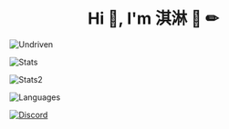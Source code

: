 <h1 align="center">Hi 👋, I'm 淇淋 📕 ✏</h1>
<p> <img src="https://komarev.com/ghpvc/?username=Undriven&label=Profile%20views&color=0e75b6&style=flat" alt="Undriven" /> </p>
<p> <img alt="Stats" src="https://github-readme-stats.vercel.app/api?username=Undriven&count_private=true&show_icons=true&show_icons=true&theme=dracula" /> </p>
<p> <img alt="Stats2" src="https://github-readme-streak-stats.herokuapp.com/?user=Undriven&theme=dracula" /> </p>
<p> <img alt="Languages" src="https://github-readme-stats.vercel.app/api/top-langs/?username=Undriven&layout=compact&langs_count=10&show_icons=true&theme=dracula" /> </p>
<a href="https://discord.com/users/994156394129403937"><img src="https://lanyard.cnrad.dev/api/994156394129403937?borderRadius=20px&bg=00000000" alt="Discord" /></a>
